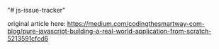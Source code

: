 "# js-issue-tracker" 

original article here: https://medium.com/codingthesmartway-com-blog/pure-javascript-building-a-real-world-application-from-scratch-5213591cfcd6
